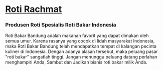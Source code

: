 # [Roti Rachmat](https://www.rachmat.co.id)


### Produsen Roti Spesialis Roti Bakar Indonesia

Roti Bakar Bandung adalah makanan favorit yang dapat dimakan oleh semua umur. Karena rasanya yang cocok di lidah masyarakat Indonesia, maka Roti Bakar Bandung telah mendapatkan tempat di kalangan pecinta kuliner di Indonesia. Dengan adanya alasan tersebut, maka peluang pasar "roti bakar" sangatlah tinggi. Jangan menunggu peluang datang perlahan menghampiri Anda, Sambut dan Jadikan bisnis roti bakar milik Anda. 

